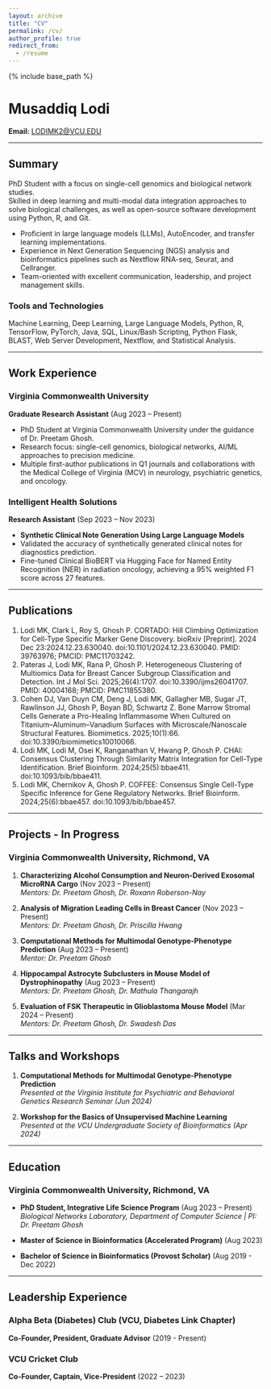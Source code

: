 ```yaml
---
layout: archive
title: "CV"
permalink: /cv/
author_profile: true
redirect_from:
  - /resume
---
```


{% include base_path %}

# Musaddiq Lodi

**Email:** LODIMK2@VCU.EDU  

---

## Summary

PhD Student with a focus on single-cell genomics and biological network studies.  
Skilled in deep learning and multi-modal data integration approaches to solve biological challenges, as well as open-source software development using Python, R, and Git.

- Proficient in large language models (LLMs), AutoEncoder, and transfer learning implementations.  
- Experience in Next Generation Sequencing (NGS) analysis and bioinformatics pipelines such as Nextflow RNA-seq, Seurat, and Cellranger.  
- Team-oriented with excellent communication, leadership, and project management skills.

### Tools and Technologies
Machine Learning, Deep Learning, Large Language Models, Python, R, TensorFlow, PyTorch, Java, SQL, Linux/Bash Scripting, Python Flask, BLAST, Web Server Development, Nextflow, and Statistical Analysis.

---

## Work Experience

### Virginia Commonwealth University  
**Graduate Research Assistant** (Aug 2023 – Present)  

- PhD Student at Virginia Commonwealth University under the guidance of Dr. Preetam Ghosh.
- Research focus: single-cell genomics, biological networks, AI/ML approaches to precision medicine.
- Multiple first-author publications in Q1 journals and collaborations with the Medical College of Virginia (MCV) in neurology, psychiatric genetics, and oncology.

### Intelligent Health Solutions  
**Research Assistant** (Sep 2023 – Nov 2023)  

- **Synthetic Clinical Note Generation Using Large Language Models**  
- Validated the accuracy of synthetically generated clinical notes for diagnostics prediction.
- Fine-tuned Clinical BioBERT via Hugging Face for Named Entity Recognition (NER) in radiation oncology, achieving a 95% weighted F1 score across 27 features.

---

## Publications

1. Lodi MK, Clark L, Roy S, Ghosh P. CORTADO: Hill Climbing Optimization for Cell-Type Specific Marker Gene Discovery. bioRxiv [Preprint]. 2024 Dec 23:2024.12.23.630040. doi:10.1101/2024.12.23.630040. PMID: 39763976; PMCID: PMC11703242.
2. Pateras J, Lodi MK, Rana P, Ghosh P. Heterogeneous Clustering of Multiomics Data for Breast Cancer Subgroup Classification and Detection. Int J Mol Sci. 2025;26(4):1707. doi:10.3390/ijms26041707. PMID: 40004168; PMCID: PMC11855380.
3. Cohen DJ, Van Duyn CM, Deng J, Lodi MK, Gallagher MB, Sugar JT, Rawlinson JJ, Ghosh P, Boyan BD, Schwartz Z. Bone Marrow Stromal Cells Generate a Pro-Healing Inflammasome When Cultured on Titanium–Aluminum–Vanadium Surfaces with Microscale/Nanoscale Structural Features. Biomimetics. 2025;10(1):66. doi:10.3390/biomimetics10010066.
4. Lodi MK, Lodi M, Osei K, Ranganathan V, Hwang P, Ghosh P. CHAI: Consensus Clustering Through Similarity Matrix Integration for Cell-Type Identification. Brief Bioinform. 2024;25(5):bbae411. doi:10.1093/bib/bbae411.
5. Lodi MK, Chernikov A, Ghosh P. COFFEE: Consensus Single Cell-Type Specific Inference for Gene Regulatory Networks. Brief Bioinform. 2024;25(6):bbae457. doi:10.1093/bib/bbae457.
---

## Projects - In Progress

### Virginia Commonwealth University, Richmond, VA  

1. **Characterizing Alcohol Consumption and Neuron-Derived Exosomal MicroRNA Cargo** (Nov 2023 – Present)  
   *Mentors: Dr. Preetam Ghosh, Dr. Roxann Roberson-Nay*

2. **Analysis of Migration Leading Cells in Breast Cancer** (Nov 2023 – Present)  
   *Mentors: Dr. Preetam Ghosh, Dr. Priscilla Hwang*

3. **Computational Methods for Multimodal Genotype-Phenotype Prediction** (Aug 2023 – Present)  
   *Mentor: Dr. Preetam Ghosh*

4. **Hippocampal Astrocyte Subclusters in Mouse Model of Dystrophinopathy** (Aug 2023 – Present)  
   *Mentors: Dr. Preetam Ghosh, Dr. Mathula Thangarajh*

5. **Evaluation of FSK Therapeutic in Glioblastoma Mouse Model** (Mar 2024 – Present)  
   *Mentors: Dr. Preetam Ghosh, Dr. Swadesh Das*

---

## Talks and Workshops

1. **Computational Methods for Multimodal Genotype-Phenotype Prediction**  
   *Presented at the Virginia Institute for Psychiatric and Behavioral Genetics Research Seminar (Jun 2024)*

2. **Workshop for the Basics of Unsupervised Machine Learning**  
   *Presented at the VCU Undergraduate Society of Bioinformatics (Apr 2024)*

---

## Education

### Virginia Commonwealth University, Richmond, VA  
- **PhD Student, Integrative Life Science Program** (Aug 2023 – Present)  
  *Biological Networks Laboratory, Department of Computer Science | PI: Dr. Preetam Ghosh*

- **Master of Science in Bioinformatics (Accelerated Program)** (Aug 2023)

- **Bachelor of Science in Bioinformatics (Provost Scholar)** (Aug 2019 - Dec 2022)

---

## Leadership Experience

### Alpha Beta (Diabetes) Club (VCU, Diabetes Link Chapter)  
**Co-Founder, President, Graduate Advisor** (2019 - Present)

### VCU Cricket Club  
**Co-Founder, Captain, Vice-President** (2022 – 2023)
